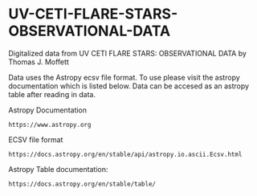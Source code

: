 # UV-CETI-FLARE-STARS-OBSERVATIONAL-DATA
Digitalized data from UV CETI FLARE STARS: OBSERVATIONAL DATA by Thomas J. Moffett

Data uses the Astropy ecsv file format. To use please visit the astropy documentation which is listed below. Data can be accesed as an astropy table after reading in data. 

Astropy Documentation
```
https://www.astropy.org
```

ECSV file format

```
https://docs.astropy.org/en/stable/api/astropy.io.ascii.Ecsv.html
```

Astropy Table documentation:
```
https://docs.astropy.org/en/stable/table/
```

